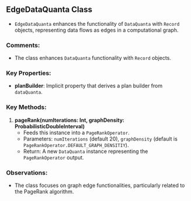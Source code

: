 <!--

  Licensed to the Apache Software Foundation (ASF) under one or more
  contributor license agreements.  See the NOTICE file distributed with
  this work for additional information regarding copyright ownership.
  The ASF licenses this file to You under the Apache License, Version 2.0
  (the "License"); you may not use this file except in compliance with
  the License.  You may obtain a copy of the License at

      http://www.apache.org/licenses/LICENSE-2.0

  Unless required by applicable law or agreed to in writing, software
  distributed under the License is distributed on an "AS IS" BASIS,
  WITHOUT WARRANTIES OR CONDITIONS OF ANY KIND, either express or implied.
  See the License for the specific language governing permissions and
  limitations under the License.

-->

## EdgeDataQuanta Class
- `EdgeDataQuanta` enhances the functionality of `DataQuanta` with `Record` objects, representing data flows as edges in a computational graph.

### Comments:
- The class enhances `DataQuanta` functionality with `Record` objects.

### Key Properties:
- **planBuilder**: Implicit property that derives a plan builder from `dataQuanta`.

### Key Methods:
1. **pageRank(numIterations: Int, graphDensity: ProbabilisticDoubleInterval)**
   - Feeds this instance into a `PageRankOperator`.
   - Parameters: `numIterations` (default 20), `graphDensity` (default is `PageRankOperator.DEFAULT_GRAPH_DENSITIY`).
   - Return: A new `DataQuanta` instance representing the `PageRankOperator` output.

### Observations:
- The class focuses on graph edge functionalities, particularly related to the PageRank algorithm.